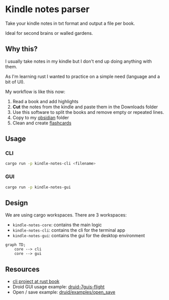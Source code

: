 # Kindle notes parser

Take your kindle notes in txt format and output a file per book.

Ideal for second brains or walled gardens.

## Why this?

I usually take notes in my kindle but I don't end up doing anything with them.

As I'm learning rust I wanted to practice on a simple need (language and a bit of UI).

My workflow is like this now:

1. Read a book and add highlights
1. **Cut** the notes from the kindle and paste them in the Downloads folder
1. Use this software to split the books and remove empty or repeated lines.
1. Copy to my [obsidian](https://obsidian.md/) folder
1. Clean and create [flashcards](https://github.com/st3v3nmw/obsidian-spaced-repetition/wiki/Decks)

## Usage

### CLI

```bash
cargo run -p kindle-notes-cli <filename>
```

### GUI

```bash
cargo run -p kindle-notes-gui
```

## Design

We are using cargo workspaces. There are 3 workspaces:

- `kindle-notes-core`: contains the main logic
- `kindle-notes-cli`: contains the cli for the terminal app
- `kindle-notes-gui`: contains the gui for the desktop environment

```mermaid
graph TD;
    core --> cli
    core --> gui
```

## Resources

- [cli project at rust book](https://doc.rust-lang.org/book/ch12-00-an-io-project.html)
- Droid GUI usage example: [druid-7guis-flight](https://github.com/MrGibus/Druid-7guis/blob/main/src/flights.rs)
- Open / save example: [druid/examples/open_save](https://github.com/linebender/druid/blob/master/druid/examples/open_save.rs)
